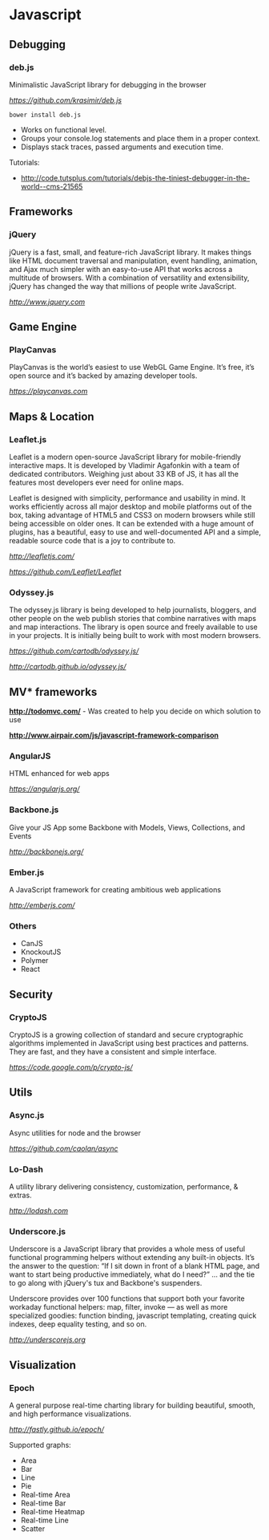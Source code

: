 # Javascript

## Debugging

### deb.js
Minimalistic JavaScript library for debugging in the browser

*https://github.com/krasimir/deb.js*

```
bower install deb.js
```

* Works on functional level.
* Groups your console.log statements and place them in a proper context.
* Displays stack traces, passed arguments and execution time.

Tutorials:
* http://code.tutsplus.com/tutorials/debjs-the-tiniest-debugger-in-the-world--cms-21565

## Frameworks

### jQuery
jQuery is a fast, small, and feature-rich JavaScript library. It makes things like HTML document traversal and manipulation, event handling, animation, and Ajax much simpler with an easy-to-use API that works across a multitude of browsers. With a combination of versatility and extensibility, jQuery has changed the way that millions of people write JavaScript.

*http://www.jquery.com*

## Game Engine

### PlayCanvas
PlayCanvas is the world’s easiest to use WebGL Game Engine. It’s free, it’s open source and it’s backed by amazing developer tools.

*https://playcanvas.com*

## Maps & Location

### Leaflet.js
Leaflet is a modern open-source JavaScript library for mobile-friendly interactive maps. It is developed by Vladimir Agafonkin with a team of dedicated contributors. Weighing just about 33 KB of JS, it has all the features most developers ever need for online maps.

Leaflet is designed with simplicity, performance and usability in mind. It works efficiently across all major desktop and mobile platforms out of the box, taking advantage of HTML5 and CSS3 on modern browsers while still being accessible on older ones. It can be extended with a huge amount of plugins, has a beautiful, easy to use and well-documented API and a simple, readable source code that is a joy to contribute to.

*http://leafletjs.com/*

*https://github.com/Leaflet/Leaflet*

### Odyssey.js
The odyssey.js library is being developed to help journalists, bloggers, and other people on the web publish stories that combine narratives with maps and map interactions. The library is open source and freely available to use in your projects. It is initially being built to work with most modern browsers.

*https://github.com/cartodb/odyssey.js/*

*http://cartodb.github.io/odyssey.js/*

## MV* frameworks
**http://todomvc.com/** - Was created to help you decide on which solution to use

**http://www.airpair.com/js/javascript-framework-comparison**

### AngularJS
HTML enhanced for web apps

*https://angularjs.org/*

### Backbone.js
Give your JS App some Backbone with Models, Views, Collections, and Events

*http://backbonejs.org/*

### Ember.js
A JavaScript framework for creating ambitious web applications

*http://emberjs.com/*

### Others

* CanJS
* KnockoutJS
* Polymer
* React

## Security

### CryptoJS
CryptoJS is a growing collection of standard and secure cryptographic algorithms implemented in JavaScript using best practices and patterns. They are fast, and they have a consistent and simple interface.

*https://code.google.com/p/crypto-js/*

## Utils

### Async.js
Async utilities for node and the browser

*https://github.com/caolan/async*

### Lo-Dash
A utility library delivering consistency, customization, performance, & extras.

*http://lodash.com*

### Underscore.js
 Underscore is a JavaScript library that provides a whole mess of useful functional programming helpers without extending any built-in objects. It’s the answer to the question: “If I sit down in front of a blank HTML page, and want to start being productive immediately, what do I need?” … and the tie to go along with jQuery's tux and Backbone's suspenders.

Underscore provides over 100 functions that support both your favorite workaday functional helpers: map, filter, invoke — as well as more specialized goodies: function binding, javascript templating, creating quick indexes, deep equality testing, and so on.

*http://underscorejs.org*

## Visualization

### Epoch
A general purpose real-time charting library for building beautiful, smooth, and high performance visualizations.

*http://fastly.github.io/epoch/*

Supported graphs:
* Area
* Bar
* Line
* Pie
* Real-time Area
* Real-time Bar
* Real-time Heatmap
* Real-time Line
* Scatter

